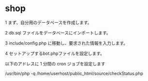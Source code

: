 # shop

1 まず、自分用のデータベースを作成します。

2 db.sql ファイルをデータベースにインポートします。

3 include/config.php に移動し、要求された情報を入力します。

4 セットアップするbot.phpファイルを設定します。

以下のアドレスに 1 分間の cron ジョブを設定します

/usr/bin/php -q /home/userhost/public_html/source/checkStatus.php
